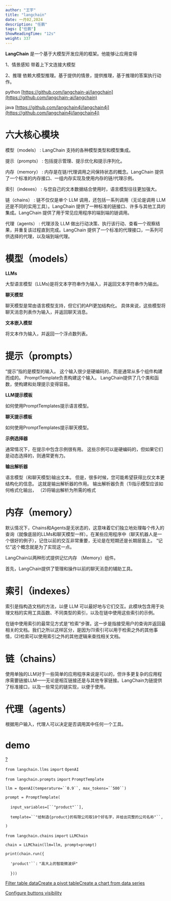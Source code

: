 ```yaml
---
author: "王宇"
title: "langchain"
date: 一月02,2024
description: "任鹏"
tags: ["任鹏"]
ShowReadingTime: "12s"
weight: 337
---
```

**LangChain** 是一个基于大模型开发应用的框架。他能够让应用变得

1、情景感知 带着上下文连接大模型

2、推理 依赖大模型推理。基于提供的情景，提供推理，基于推理的答案执行动作。

python [https://github.com/langchain-ai/langchain](https://github.com/langchain-ai/langchain)

java [https://github.com/langchain4j/langchain4j](https://github.com/langchain4j/langchain4j)

六大核心模块
======

模型（models） : LangChain 支持的各种模型类型和模型集成。

提示（prompts） : 包括提示管理、提示优化和提示序列化。

内存（memory） : 内存是在链/代理调用之间保持状态的概念。LangChain 提供了一个标准的内存接口、一组内存实现及使用内存的链/代理示例。

索引（indexes） : 与您自己的文本数据结合使用时，语言模型往往更加强大。

链（chains） : 链不仅仅是单个 LLM 调用，还包括一系列调用（无论是调用 LLM 还是不同的实用工具）。LangChain 提供了一种标准的链接口、许多与其他工具的集成。LangChain 提供了用于常见应用程序的端到端的链调用。

代理（agents） : 代理涉及 LLM 做出行动决策、执行该行动、查看一个观察结果，并重复该过程直到完成。LangChain 提供了一个标准的代理接口，一系列可供选择的代理，以及端到端代理。

模型（models）
==========

**LLMs**

大型语言模型（LLMs)是将文本字符串作为输入，并返回文本字符串作为输出。

**聊天模型**

聊天模型是常由语言模型支持，但它们的API更加结构化。 具体来说，这些模型将聊天消息列表作为输入，并返回聊天消息。

**文本嵌入模型**

将文本作为输入，并返回一个浮点数列表。

提示（prompts）
===========

“提示”指的是模型的输入。 这个输入很少是硬编码的，而是通常从多个组件构建而成的。 PromptTemplate负责构建这个输入。 LangChain提供了几个类和函数，使构建和处理提示变得容易。

**LLM提示模板**

如何使用PromptTemplates提示语言模型。

**聊天提示模板**

如何使用PromptTemplates提示聊天模型。

**示例选择器**

通常情况下，在提示中包含示例很有用。 这些示例可以是硬编码的，但如果它们是动态选择的，则通常更有力。 

**输出解析器**

语言模型（和聊天模型)输出文本。 但是，很多时候，您可能希望获得比仅文本更结构化的信息。 这就是输出解析器的作用。 输出解析器负责（1)指示模型应该如何格式化输出， （2)将输出解析为所需的格式

内存（memory）
==========

默认情况下，Chains和Agents是无状态的，这意味着它们独立地处理每个传入的查询（就像底层的LLMs和聊天模型一样）。在某些应用程序中（聊天机器人是一个很好的例子），记住以前的交互非常重要，无论是在短期还是长期层面上。 “记忆”这个概念就是为了实现这一点。

LangChain以两种形式提供记忆内存 （Memory）组件。

首先，LangChain提供了管理和操作以前的聊天消息的辅助工具。

索引（indexes）
===========

索引是指构造文档的方法，以便 LLM 可以最好地与它们交互。此模块包含用于处理文档的实用工具函数、不同类型的索引，以及在链中使用这些索引的示例。

在链中使用索引的最常见方式是“检索”步骤。这一步是指接受用户的查询并返回最相关的文档。我们之所以这样区分，是因为(1)索引可以用于检索之外的其他事情，(2)检索可以使用索引之外的其他逻辑来查找相关文档。

链（chains）
=========

使用单独的LLM对于一些简单的应用程序来说是可以的，但许多更复杂的应用程序需要链接LLM——无论是相互链接还是与其他专家链接。LangChain为链提供了标准接口，以及一些常见的链实现，以便于使用。

代理（agents）
==========

根据用户输入，代理人可以决定是否调用其中任何一个工具。

  

demo
====

[?](#)

`from langchain.llms` `import` `OpenAI`

`from langchain.prompts` `import` `PromptTemplate`

`llm = OpenAI(temperature=``0.9``, max_tokens=``500``)`

`prompt = PromptTemplate(`

    `input_variables=[``"product"``],`

    `template=``"给制造{product}的有限公司取10个好名字，并给出完整的公司名称"``,`

`)`

`from langchain.chains` `import` `LLMChain`

`chain = LLMChain(llm=llm, prompt=prompt)`

`print(chain.run({`

    `'product'``:` `"高大上的智能微波炉"`

    `}))`

  

  

[Filter table data](#)[Create a pivot table](#)[Create a chart from data series](#)

[Configure buttons visibility](/users/tfac-settings.action)